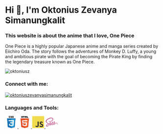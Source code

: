<h1 align="left">Hi 👋, I'm Oktonius Zevanya Simanungkalit</h1>
<h3 align="left">This website is about the anime that I love, One Piece</h3>
<p align="left">One Piece is a highly popular Japanese anime and manga series created by Eiichiro Oda. The story follows the adventures of Monkey D. Luffy, a young and ambitious pirate with the goal of becoming the Pirate King by finding the legendary treasure known as One Piece.</p>

<p align="left"> <img src="https://komarev.com/ghpvc/?username=oktoniusz&label=Profile%20views&color=0e75b6&style=flat" alt="oktoniusz" /> </p>

<h3 align="left">Connect with me:</h3>
<a href="https://linkedin.com/in/oktonius-zevanya" target="blank"><img align="center" src="https://raw.githubusercontent.com/rahuldkjain/github-profile-readme-generator/master/src/images/icons/Social/linked-in-alt.svg" alt="oktoniuszevanyasimanungkalit" height="30" width="40" /></a>
</p>
<p align="left">
</p>

<h3 align="left">Languages and Tools:</h3>
<p align="left"> <a href="https://www.w3schools.com/css/" target="_blank" rel="noreferrer"> <img src="https://raw.githubusercontent.com/devicons/devicon/master/icons/css3/css3-original-wordmark.svg" alt="css3" width="40" height="40"/> </a> <a href="https://www.w3.org/html/" target="_blank" rel="noreferrer"> <img src="https://raw.githubusercontent.com/devicons/devicon/master/icons/html5/html5-original-wordmark.svg" alt="html5" width="40" height="40"/> </a> <a href="https://developer.mozilla.org/en-US/docs/Web/JavaScript" target="_blank" rel="noreferrer"> <img src="https://raw.githubusercontent.com/devicons/devicon/master/icons/javascript/javascript-original.svg" alt="javascript" width="40" height="40"/> </a> <a href="https://sass-lang.com" target="_blank" rel="noreferrer"> <img src="https://raw.githubusercontent.com/devicons/devicon/master/icons/sass/sass-original.svg" alt="sass" width="40" height="40"/> </a> </p>
